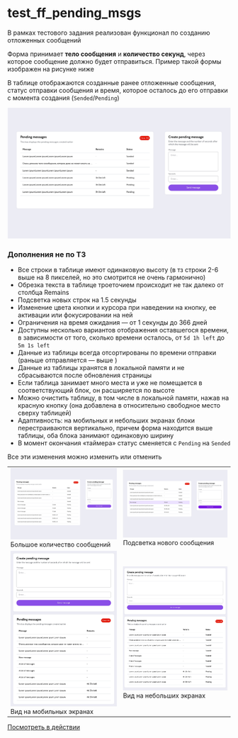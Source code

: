 # test_ff_pending_msgs

В рамках тестового задания реализован функционал по созданию отложенных сообщений

Форма принимает **тело сообщения** и **количество секунд**, через которое сообщение должно будет отправиться. Пример такой формы изображен на рисунке ниже

В таблице отображаются созданные ранее отложенные сообщения, статус отправки сообщения и время, которое осталось до его отправки с момента создания (`Sended`/`Pending`)

[![Посмотреть в действии](./assets/images/total-view.jpg)](https://maxina29.github.io/test_ff_pending_msgs)

### Дополнения не по ТЗ

- Все строки в таблице имеют одинаковую высоту (в тз строки 2-6 выше на 8 пикселей, но это смотрится не очень гармонично)
- Обрезка текста в таблице троеточием происходит не так далеко от столбца Remains
- Подсветка новых строк на 1.5 секунды
- Изменение цвета кнопки и курсора при наведении на кнопку, ее активации или фокусировании на ней
- Ограничения на время ожидания — от 1 секунды до 366 дней
- Доступны несколько вариантов отображения оставшегося времени, в зависимости от того, сколько времени осталось, от `5d 1h left` до `5m 1s left`
- Данные из таблицы всегда отсортированы по времени отправки (раньше отправляется — выше )
- Данные из таблицы хранятся в локальной памяти и не сбрасываются после обновления страницы
- Если таблица занимает много места и уже не помещается в соответствующий блок, он расширяется по высоте
- Можно очистить таблицу, в том числе в локальной памяти, нажав на красную кнопку (она добавлена в относительно свободное место сверху таблицей)
- Адаптивность: на мобильных и небольших экранах блоки перестраиваются вертикально, причем форма находится выше таблицы, оба блока занимают одинаковую ширину
- В момент окончания «таймера» статус сменяется с `Pending` на `Sended`

Все эти изменения можно изменить или отменить

<table>
  <tr>
    <td><a href="https://maxina29.github.io/test_ff_pending_msgs"><img src="./assets/images/a-lot-of-messages.jpg"></a> Большое количество сообщений </td>
    <td><a href="https://maxina29.github.io/test_ff_pending_msgs"><img src="./assets/images/new-message.jpg"></a> Подсветка нового сообщения </td>
  </tr>
  <tr>
    <td><a href="https://maxina29.github.io/test_ff_pending_msgs"><img src="./assets/images/mobile-view.jpg"></a> Вид на мобильных экранах </td>
    <td><a href="https://maxina29.github.io/test_ff_pending_msgs"><img src="./assets/images/small-desktop-view.jpg"></a> Вид на небольших экранах </td>
  </tr>
</table>

[Посмотреть в действии](https://maxina29.github.io/test_ff_pending_msgs)